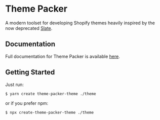 # Theme Packer

A modern toolset for developing Shopify themes heavily inspired by the now deprecated [Slate](https://github.com/Shopify/slate).

## Documentation

Full documentation for Theme Packer is available [here](https://davidwarrington.github.io/theme-packer).

## Getting Started
Just run:
```shell
$ yarn create theme-packer-theme ./theme
```
or if you prefer npm:
```shell
$ npx create-theme-packer-theme ./theme
```
